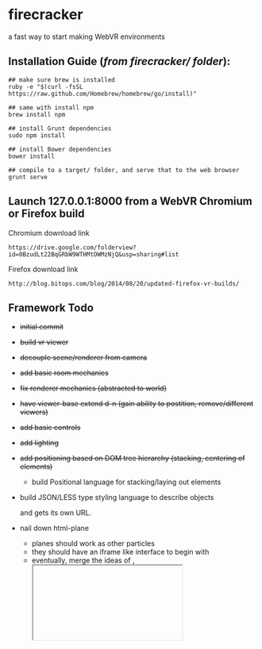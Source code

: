 firecracker
========


a fast way to start making WebVR environments


Installation Guide (_from firecracker/ folder_):
--------
    
    ## make sure brew is installed
    ruby -e "$(curl -fsSL https://raw.github.com/Homebrew/homebrew/go/install)"

    ## same with install npm
    brew install npm

    ## install Grunt dependencies
    sudo npm install

    ## install Bower dependencies
    bower install

    ## compile to a target/ folder, and serve that to the web browser
    grunt serve


Launch 127.0.0.1:8000 from a WebVR Chromium or Firefox build
--------


Chromium download link

    https://drive.google.com/folderview?id=0BzudLt22BqGRbW9WTHMtOWMzNjQ&usp=sharing#list
    
Firefox download link

    http://blog.bitops.com/blog/2014/08/20/updated-firefox-vr-builds/

Framework Todo
--------
+ <s>initial commit</s>
+ <s>build vr viewer</s>
+ <s>decouple scene/renderer from camera</s>
+ <s>add basic room mechanics</s>
+ <s>fix renderer mechanics (abstracted to world)</s>
+ <s>have viewer-base extend d-n (gain ability to postition, remove/different viewers)</s>
+ <s>add basic controls</s>
+ <s>add lighting</s>
+ <s>add positioning based on DOM tree hierarchy (stacking, centering of elements)</s>
    - build Positional language for stacking/laying out elements
+ build JSON/LESS type styling language to describe objects

  and gets its own URL.
+ nail down html-plane
    - planes should work as other particles
    - they should have an iframe like interface to begin with
    - eventually, merge the ideas of <a>, <iframe> and the <video> together
    - parts of sites should be portable, meant to fit into other sites
+ define what a meter / foot looks like in this world.
+ build git-repo sharing of objects (crack install <object>)
    - build demo layer (should be like github.io / heroku) of objects that can be installed
+ add collision detection (raycasting?)
+ add gravity (accelerated animations)
+ add click + drag mouse interactions to move viewer manually

Elements to build
--------
+ build doors interface between worlds (think anchor tags 2.0, iframes, videos)
+ build demo world
    - star particle sytem for sky
    - sand particle system for ground
    - moon for illumination
+ build 3d printer interface to print out elements
+ build planar sensing of surrounding environment using some sort of depth sensor

Elements todo
--------
+ build out viewer-vr reticle
+ world-nightsky needs its API built out

Ideas
--------
+ We're building an OS for VR/AR. And it's built on top of the web
+ Converge the tools of creation (sublime text) with the tools of consumption (browser).
+ Converge the idea of anchor tags, with that of iframes. Leading to the idea of a narrative while on the web.
+ Build a mutable web. Change the experiences you use.
+ Package it as an app, as well as a lightweight operating system, as well as a JS package, as well as a browser.
+ Replace the desktop as well as laptop with surfaces that we look outwards onto. Phones aren't competion, they have the same supply chains as the device itself.
+ What we're really building here is a browser/dev environment that can combine the programmability of web frameworks, with the graphics performance of OpenGL.
+ Built to work with VR.
+ Built to be light weight, and interact with multiple sensors.







